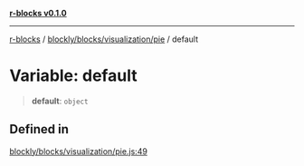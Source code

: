 [**r-blocks v0.1.0**](../../../../../README.md)

---

[r-blocks](../../../../../modules.md) / [blockly/blocks/visualization/pie](../README.md) / default

# Variable: default

> **default**: `object`

## Defined in

[blockly/blocks/visualization/pie.js:49](https://github.com/DhyeyMavani2003/r-blocks/blob/3c6fd2c845ebaab7af1ba61c432e0fe34ef7f334/src/pages/modules/blockly/blocks/visualization/pie.js#L49)
